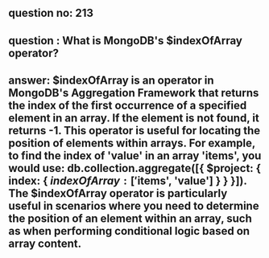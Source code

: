 
      
## question no: 213

## question : What is MongoDB's $indexOfArray operator?

## answer: $indexOfArray is an operator in MongoDB's Aggregation Framework that returns the index of the first occurrence of a specified element in an array. If the element is not found, it returns -1. This operator is useful for locating the position of elements within arrays. For example, to find the index of 'value' in an array 'items', you would use: db.collection.aggregate([{ $project: { index: { $indexOfArray: ['$items', 'value'] } } }]). The $indexOfArray operator is particularly useful in scenarios where you need to determine the position of an element within an array, such as when performing conditional logic based on array content.
      
